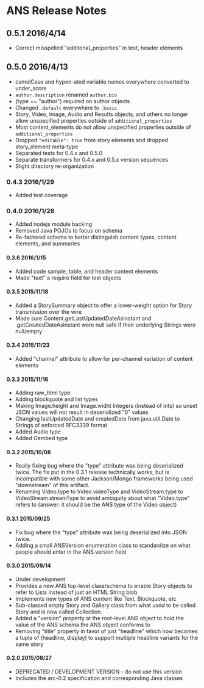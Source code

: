 # ANS Release Notes

## 0.5.1 2016/4/14 ##

* Correct misspelled "additonal_properties" in text, header elements


## 0.5.0 2016/4/13 ##

* camelCase and hypen-ated variable names everywhere converted to under_score
* `author.description` renamed `author.bio`
* (type == "author") required on author objects
* Changed `.default` everywhere to `.basic`
* Story, Video, Image, Audio and Results objects, and others no longer allow unspecified properties outside of `additional_properties`
* Most content_elements do not allow unspecified properties outside of `additional_properties`
* Dropped `"editable": true` from story elements and dropped story_element meta-type
* Separated tests for 0.4.x and 0.5.0
* Separate transformers for 0.4.x and 0.5.x version sequences
* Slight directory re-organization


### 0.4.3 2016/1/29 ###

* Added test coverage

### 0.4.0 2016/1/28 ###

* Added nodejs module backing
* Removed Java POJOs to focus on schema
* Re-factored schema to better distinguish content types, content elements, and summaries

#### 0.3.6 2016/1/15 ####

* Added code sample, table, and header content elements
* Made "text" a require field for text objects

#### 0.3.5 2015/11/18 ####

* Added a StorySummary object to offer a lower-weight option for Story transmission over the wire
* Made sure Content.getLastUpdatedDateAsInstant and .getCreatedDateAsInstant were null safe if their underlying Strings were null/empty

#### 0.3.4 2015/11/23 ####

* Added "channel" attribute to allow for per-channel variation of content elements

#### 0.3.3 2015/11/16 ####

* Adding raw_html type
* Adding blockquote and list types
* Making Image.height and Image.widht Integers (instead of ints) so unset JSON values will not result in deserialized "0" values
* Changing lastUpdatedDate and createdDate from java.util.Date to Strings of enforced RFC3339 format
* Added Audio type
* Added Oembed type

#### 0.3.2 2015/10/08 ####

* Really fixing bug where the "type" attribute was being deserialized twice. The fix put in the 0.3.1 release technically works, but is incompatible with some other Jackson/Mongo frameworks being used "downstream" of this artifact.
* Renaming Video.type to Video.videoType and VideoStream.type to VideoStream.streamType to avoid ambiguity about what "Video.type" refers to (answer: it should be the ANS type of the Video object)

#### 0.3.1 2015/09/25 ####

* Fix bug where the "type" attribute was being deserialized into JSON twice.
* Adding a small ANSVersion enumeration class to standardize on what people should enter in the ANS.version field

#### 0.3.0 2015/09/14 ####

* Under development
* Provides a new ANS top-level class/schema to enable Story objects to refer to Lists<ANS> instead of just an HTML String blob
* Implements new types of ANS content like Text, Blockquote, etc
* Sub-classed empty Story and Gallery class from what *used* to be called Story and is now called Collection.
* Added a "version" property at the root-level ANS object to hold the value of the ANS schema the ANS object conforms to
* Removing "title" property in favor of just "headline" which now becomes a tuple of (headline, display) to support multiple headline variants for the same story

#### 0.2.0 2015/08/27 ####

* DEPRECATED / DEVELOPMENT VERSION - do not use this version
* Includes the arc-0.2 specification and corresponding Java classes
